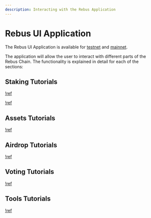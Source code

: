 ```yaml
---
description: Interacting with the Rebus Application
---
```


# Rebus UI Application

The Rebus UI Application is available for [testnet](https://app.rebustestnet.com) and [mainnet](app.rebuschain.com).

The application will allow the user to interact with different parts of the Rebus Chain. The functionality is explained in detail for each of the sections:

## Staking Tutorials

[!ref](/knowledge/staking/README.md)

[!ref](/knowledge/staking/staking-rebus.md)

## Assets Tutorials

[!ref](/knowledge/assets/README.md)

## Airdrop Tutorials

[!ref](/knowledge/airdrop/README.md)

## Voting Tutorials

[!ref](/knowledge/voting/README.md)

## Tools Tutorials

[!ref](/knowledge/tools.md)

